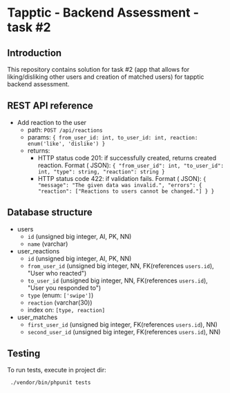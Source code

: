 # Tapptic - Backend Assessment - task #2

## Introduction

This repository contains solution for task #2 (app that allows for liking/disliking other users and creation of matched
users) for tapptic backend assessment.

## REST API reference

- Add reaction to the user
    - path: `POST /api/reactions`
    - params: `{ from_user_id: int, to_user_id: int, reaction: enum('like', 'dislike') }`
    - returns:
        - HTTP status code 201: if successfully created, returns created reaction. Format (
          JSON): `{ "from_user_id": int, "to_user_id": int, "type": string, "reaction": string }`
        - HTTP status code 422: if validation fails. Format (
          JSON): `{ "message": "The given data was invalid.", "errors": { "reaction": ["Reactions to users cannot be changed."] } }`

## Database structure

- users
    - `id` (unsigned big integer, AI, PK, NN)
    - `name` (varchar)
- user_reactions
    - `id` (unsigned big integer, AI, PK, NN)
    - `from_user_id` (unsigned big integer, NN, FK(references `users.id`), "User who reacted")
    - `to_user_id` (unsigned big integer, NN, FK(references `users.id`), "User you responded to")
    - `type` (enum: `['swipe']`)
    - `reaction` (varchar(30))
    - index on: `[type, reaction]`
- user_matches
    - `first_user_id` (unsigned big integer, FK(references `users.id`), NN)
    - `second_user_id` (unsigned big integer, FK(references `users.id`), NN)

## Testing

To run tests, execute in project dir:

```bash
 ./vendor/bin/phpunit tests
```
